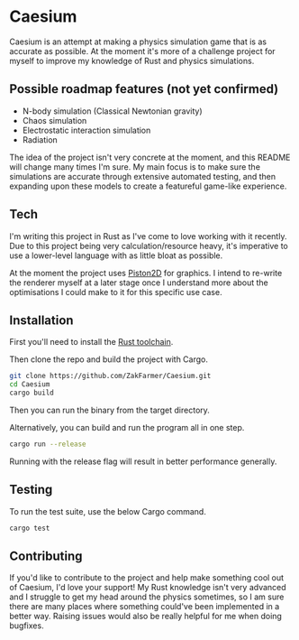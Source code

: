 # Caesium
Caesium is an attempt at making a physics simulation game that is as accurate as possible.
At the moment it's more of a challenge project for myself to improve my knowledge of Rust and physics simulations.

## Possible roadmap features (not yet confirmed)

- N-body simulation (Classical Newtonian gravity)
- Chaos simulation
- Electrostatic interaction simulation
- Radiation 

The idea of the project isn't very concrete at the moment, and this README will change many times I'm sure.
My main focus is to make sure the simulations are accurate through extensive automated testing, and then expanding upon these models to create a featureful game-like experience.

## Tech
I'm writing this project in Rust as I've come to love working with it recently. Due to this project being very calculation/resource heavy, it's imperative to use a lower-level language with as little bloat as possible.

At the moment the project uses [Piston2D](https://github.com/pistondevelopers/graphics) for graphics. I intend to re-write the renderer myself at a later stage once I understand more about the optimisations I could make to it for this specific use case.

## Installation

First you'll need to install the [Rust toolchain](https://www.rust-lang.org/tools/install).

Then clone the repo and build the project with Cargo.

```sh
git clone https://github.com/ZakFarmer/Caesium.git
cd Caesium
cargo build
```

Then you can run the binary from the target directory.

Alternatively, you can build and run the program all in one step.

```sh
cargo run --release
```
Running with the release flag will result in better performance generally.

## Testing

To run the test suite, use the below Cargo command.
```sh
cargo test
```
## Contributing
If you'd like to contribute to the project and help make something cool out of Caesium, I'd love your support! My Rust knowledge isn't very advanced and I struggle to get my head around the physics sometimes, so I am sure there are many places where something could've been implemented in a better way. Raising issues would also be really helpful for me when doing bugfixes.